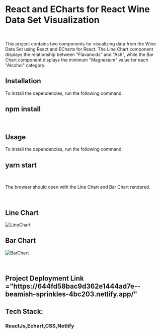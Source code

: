 <h1>React and ECharts for React Wine Data Set Visualization</h1>
<br/>
<p>This project contains two components for visualizing data from the Wine Data Set using React and ECharts for React. The Line Chart component displays the relationship between "Flavanoids" and "Ash", while the Bar Chart component displays the minimum "Magnesium" value for each "Alcohol" category. </p>

<h2>Installation</h2>
<p>To install the dependencies, run the following command:
<br/>
<h2> npm install</h2>
<br/>

<h2>Usage</h2>
<p>To install the dependencies, run the following command: 
<br/>

<h2>yarn start</h2>
<br/>
<p>The browser should open with the Line Chart and Bar Chart rendered.</p>
<br/>
<h2>Line Chart </h2>

![LineChart](https://user-images.githubusercontent.com/100849820/235473619-0f88ee71-f890-4004-b7d5-b628897240f0.jpg)


<h2>Bar Chart </h2>

![BarChart](https://user-images.githubusercontent.com/100849820/235472575-1dd4a004-eda0-48f3-a1f6-6e80ada03872.jpg)



<br/>

<h2> Project Deployment Link ="https://644fd58bac9d362e1444ad7e--beamish-sprinkles-4bc203.netlify.app/" </h2>
<h2>Tech Stack:</h2>
<h3> ReactJs,Echart,CSS,Netlify</h3>
